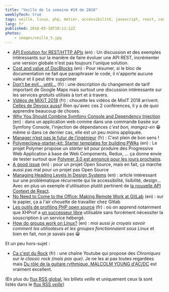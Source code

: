 ```yaml
---
title: "Veille de la semaine #19 de 2018"
weeklyTech: true
tags: veille, linux, php, métier, accessibilité, javascript, react, code, git, polymer, pwa, web components, symfony, conférence, vidéo, web, bonnes pratiques, rest
lang: fr
published: 2018-05-10T10:12:12Z
photos:
    - images/veille_5.jpg
---
```

* [API Evolution for REST/HTTP APIs](https://philsturgeon.uk/api/2018/05/02/api-evolution-for-rest-http-apis/) (en)&nbsp;: Un discussion et des exemples intéressants sur la manière de faire évoluer une API REST, incrémenter une version globale n'est pas toujours l'unique solution.
* [Cost and value of DocBlocks](https://localheinz.com/blog/2018/05/06/cost-and-value-of-docblocks/) (en)&nbsp;: Pour résumer, si le bloc de documentation ne fait que paraphraser le code, il n'apporte aucune valeur et il peut être supprimer
* [Don’t be evil… until…](https://medium.com/@cq94/dont-be-evil-until-95f2e8dfaaad) (fr)&nbsp;: une description du changement de tarif important de Google Maps mais surtout une discussion intéressante sur les services *gratuits* utilisés à tort et à travers.
* [Vidéos de MiXiT 2018](https://vimeo.com/mixitconf) (fr)&nbsp;: chouette les vidéos de MixIT 2018 arrivent. [Celles de Devoxx aussi](https://www.youtube.com/channel/UCsVPQfo5RZErDL41LoWvk0A/videos)! Rien qu'avec ces 2 conférences, il y a de quoi apprendre beaucoup de choses.
* [Why You Should Combine Symfony Console and Dependency Injection](https://www.tomasvotruba.cz/blog/2018/05/07/why-you-should-combine-symfony-console-and-dependency-injection/) (en)&nbsp;: dans un application web comme dans une commande basée sur Symfony Console, l'injection de dépendances *c'est bon, mangez-en* 😁 même si dans ce dernier cas, elle est un peu moins appliquée.
* [Manager n’est pas le futur de l’ingénieur](https://blog.alan.eu/manager-nest-pas-le-futur-de-l-ing%C3%A9nieur-ff66e06f487c) (fr)&nbsp;: C'est plein de bon sens !
* [Polymer/pwa-starter-kit: Starter templates for building PWAs](https://github.com/polymer/pwa-starter-kit) (en)&nbsp;: Le projet Polymer propose un *starter kit* pour produire des Progressive Web Application à base de Web Components, Redux, … ça donne envie de tester surtout que [Polymer 3.0 est annoncé pour les jours prochains](https://www.polymer-project.org/blog/2018-05-02-roadmap-update.html).
* [A good issue](https://sebastiandedeyne.com/posts/2018/a-good-issue) (en)&nbsp;: pour un projet Open Source, mais en fait, ça marche aussi pas mal pour un projet pas Open Source
* [Managing Heading Levels In Design Systems](https://medium.com/@Heydon/managing-heading-levels-in-design-systems-18be9a746fa3) (en)&nbsp;: article intéressant sur une problématique récurrente qui lie accessibilité, lisibilité, design… Avec en plus un exemple d'utilisation plutôt pertinent de [la nouvelle API Context de React](https://reactjs.org/docs/context.html).
* [No Need to Come to the Office: Making Remote Work at GitLab](https://hackernoon.com/no-need-to-come-to-the-office-making-remote-work-at-gitlab-737c42865210) (en)&nbsp;: sur le papier, ça a l'air chouette de travailler chez Gitlab
* [Les outils de profiling PHP open source](https://www.jdecool.fr/blog/2018/05/09/les-outils-de-profiling-php-open-source.html) (fr)&nbsp;: où on apprend notamment que XHProf a [un successeur libre](https://github.com/tideways/php-xhprof-extension) utilisable sans forcément nécessiter la souscription à un service hébergé.
* [How do groups work on Linux?](https://jvns.ca/blog/2017/11/20/groups/) (en)&nbsp;: moi aussi *je croyais savoir comment les utilisateurs et les groupes fonctionnaient sous Linux* et bien en fait, non je savais pas 😀

Et un peu hors-sujet&nbsp;:

* [Ça c'est du Rock](https://www.youtube.com/channel/UCuAznCB6iMMDVb41Qc3_YNg) (fr)&nbsp;: une chaîne Youtube qui propose des *Chroniques sur le classic rock (mais pas que)*. Je ne les ai pas toutes regardées mais [Du rôle de la guitare rythmique, MALCOLM YOUNG d'AC/DC](https://www.youtube.com/watch?v=n37s425n_3M) est vraiment excellent.

(En plus du [flux RSS global](/rss.xml), les billets *veille*
et uniquement ceux là sont listés dans le [flux RSS *veille*](/rss/veille.xml))
